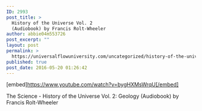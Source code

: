```yaml
---
ID: 2993
post_title: >
  History of the Universe Vol. 2
  (Audiobook) by Francis Rolt-Wheeler
author: abbie04m553726
post_excerpt: ""
layout: post
permalink: >
  https://universalflowuniversity.com/uncategorized/history-of-the-universe-vol-2-audiobook-by-francis-rolt-wheeler/
published: true
post_date: 2016-05-20 01:26:42
---
```

[embed]https://www.youtube.com/watch?v=bygHXMsWrqU[/embed]<br>
<p>The Science - History of the Universe Vol. 2: Geology  (Audiobook) by Francis Rolt-Wheeler</p>